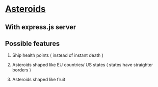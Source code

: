 # [Asteroids](https://shakuu.github.io/AsteroidsGame/)
## With express.js server

## Possible features

1. Ship health points ( instead of instant death )

2. Asteroids shaped like EU countries/ US states ( states have straighter borders ) 

3. Asteroids shaped like fruit 